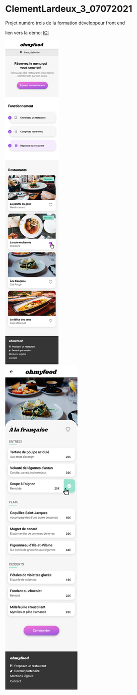 # ClementLardeux_3_07072021

Projet numéro trois de la formation développeur front end

lien vers la démo: <a href=https://lowriider.github.io//ClementLardeux_3_07072021/>ICI</a> <br />

<img src="https://github.com/Lowriider/ClementLardeux_3_07072021/blob/main/ressources/images/Accueil.png" /> <br />
<img src="https://github.com/Lowriider/ClementLardeux_3_07072021/blob/main/ressources/images/Menu%20-%20%C3%80%20la%20fran%C3%A7aise.png" />
